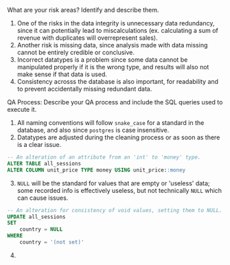 What are your risk areas? Identify and describe them.
1. One of the risks in the data integrity is unnecessary data redundancy, since it can potentially lead to miscalculations (ex. calculating a sum of revenue with duplicates will overrepresent sales).
2. Another risk is missing data, since analysis made with data missing cannot be entirely credible or conclusive.
3. Incorrect datatypes is a problem since some data cannot be manipulated properly if it is the wrong type, and results will also not make sense if that data is used.
4. Consistency acrosss the database is also important, for readability and to prevent accidentally missing redundant data.


QA Process:
Describe your QA process and include the SQL queries used to execute it.
1. All naming conventions will follow `snake_case` for a standard in the database, and also since `postgres` is case insensitive.
2. Datatypes are adjusted during the cleaning process or as soon as there is a clear issue.
```SQL
-- An alteration of an attribute from an 'int' to 'money' type.
ALTER TABLE all_sessions
ALTER COLUMN unit_price TYPE money USING unit_price::money
```
3. `NULL` will be the standard for values that are empty or 'useless' data; some recorded info is effectively useless, but not technically `NULL` which can cause issues.
```SQL
-- An alteration for consistency of void values, setting them to NULL.
UPDATE all_sessions
SET
	country = NULL
WHERE
	country = '(not set)'
```
4. 
